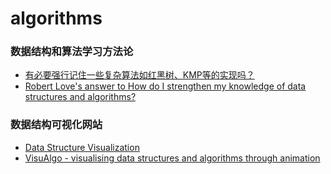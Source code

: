 # algorithms

### 数据结构和算法学习方法论

- [有必要强行记住一些复杂算法如红黑树、KMP等的实现吗？](https://www.zhihu.com/question/36149122)
- [Robert Love's answer to How do I strengthen my knowledge of data structures and algorithms?](https://www.quora.com/How-do-I-strengthen-my-knowledge-of-data-structures-and-algorithms-Both-have-left-me-with-a-fractured-knowledge-of-the-subject-with-lots-of-gaps-in-between-What-would-be-a-good-way-to-go-about-filling-the-gaps-and-making-progress/answer/Robert-Love-1)

### 数据结构可视化网站

- [Data Structure Visualization](https://www.cs.usfca.edu/~galles/visualization/Algorithms.html)
- [VisuAlgo - visualising data structures and algorithms through animation](https://visualgo.net/en)

